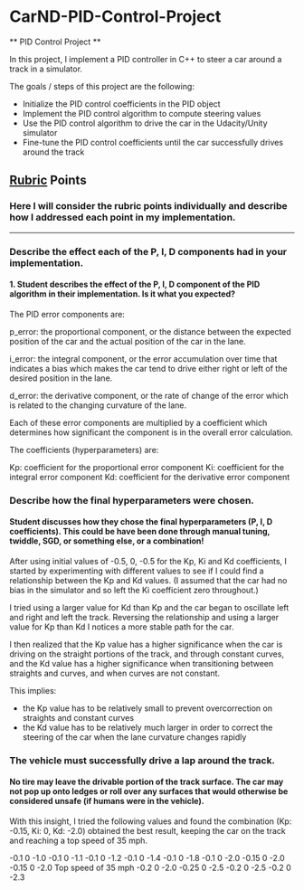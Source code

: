 # CarND-PID-Control-Project

** PID Control Project **

In this project, I implement a PID controller in C++ to steer a car around a track in a simulator.

The goals / steps of this project are the following:

* Initialize the PID control coefficients in the PID object
* Implement the PID control algorithm to compute steering values
* Use the PID control algorithm to drive the car in the Udacity/Unity simulator
* Fine-tune the PID control coefficients until the car successfully drives around the track

## [Rubric](https://review.udacity.com/#!/rubrics/824/view) Points

### Here I will consider the rubric points individually and describe how I addressed each point in my implementation.  

---

### Describe the effect each of the P, I, D components had in your implementation.

#### 1. Student describes the effect of the P, I, D component of the PID algorithm in their implementation. Is it what you expected?

The PID error components are:

p_error: the proportional component, or the distance between the expected position of the car and the actual position of the car in the lane.

i_error: the integral component, or the error accumulation over time that indicates a bias which makes the car tend to drive either right or left of the desired position in the lane.

d_error: the derivative component, or the rate of change of the error which is related to the changing curvature of the lane.

Each of these error components are multiplied by a coefficient which determines how significant the component is in the overall error calculation.

The coefficients (hyperparameters) are:

Kp: coefficient for the proportional error component
Ki: coefficient for the integral error component
Kd: coefficient for the derivative error component


### Describe how the final hyperparameters were chosen.

#### Student discusses how they chose the final hyperparameters (P, I, D coefficients). This could be have been done through manual tuning, twiddle, SGD, or something else, or a combination!

After using initial values of -0.5, 0, -0.5 for the Kp, Ki and Kd coefficients, I started by experimenting with different values to see if I could find a relationship between the Kp and Kd values. (I assumed that the car had no bias in the simulator and so left the Ki coefficient zero throughout.)

I tried using a larger value for Kd than Kp and the car began to oscillate left and right and left the track. Reversing the relationship and using a larger value for Kp than Kd I notices a more stable path for the car.

I then realized that the Kp value has a higher significance when the car is driving on the straight portions of the track, and through constant curves, and the Kd value has a higher significance when transitioning between straights and curves, and when curves are not constant.

This implies:

- the Kp value has to be relatively small to prevent overcorrection on straights and constant curves
- the Kd value has to be relatively much larger in order to correct the steering of the car when the lane curvature changes rapidly

### The vehicle must successfully drive a lap around the track.

#### No tire may leave the drivable portion of the track surface. The car may not pop up onto ledges or roll over any surfaces that would otherwise be considered unsafe (if humans were in the vehicle).

With this insight, I tried the following values and found the combination (Kp: -0.15, Ki: 0, Kd: -2.0) obtained the best result, keeping the car on the track and reaching a top speed of 35 mph.

-0.1 0 -1.0
-0.1 0 -1.1
-0.1 0 -1.2
-0.1 0 -1.4
-0.1 0 -1.8
-0.1 0 -2.0
-0.15 0 -2.0
-0.15 0 -2.0 Top speed of 35 mph
-0.2 0 -2.0
-0.25 0 -2.5
-0.2 0 -2.5
-0.2 0 -2.3
